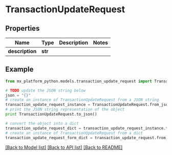 # TransactionUpdateRequest


## Properties
Name | Type | Description | Notes
------------ | ------------- | ------------- | -------------
**description** | **str** |  | 

## Example

```python
from mx_platform_python.models.transaction_update_request import TransactionUpdateRequest

# TODO update the JSON string below
json = "{}"
# create an instance of TransactionUpdateRequest from a JSON string
transaction_update_request_instance = TransactionUpdateRequest.from_json(json)
# print the JSON string representation of the object
print TransactionUpdateRequest.to_json()

# convert the object into a dict
transaction_update_request_dict = transaction_update_request_instance.to_dict()
# create an instance of TransactionUpdateRequest from a dict
transaction_update_request_form_dict = transaction_update_request.from_dict(transaction_update_request_dict)
```
[[Back to Model list]](../README.md#documentation-for-models) [[Back to API list]](../README.md#documentation-for-api-endpoints) [[Back to README]](../README.md)


